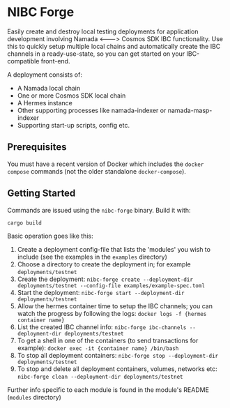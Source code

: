 # NIBC Forge

Easily create and destroy local testing deployments for application development involving Namada <---> Cosmos SDK IBC functionality. Use this to quickly setup multiple local chains and automatically create the IBC channels in a ready-use-state, so you can get started on your IBC-compatible front-end. 

A deployment consists of:
- A Namada local chain
- One or more Cosmos SDK local chain
- A Hermes instance
- Other supporting processes like namada-indexer or namada-masp-indexer
- Supporting start-up scripts, config etc.

## Prerequisites
You must have a recent version of Docker which includes the `docker compose` commands (not the older standalone `docker-compose`).

## Getting Started
Commands are issued using the `nibc-forge` binary. Build it with:
```
cargo build
```

Basic operation goes like this:
1. Create a deployment config-file that lists the 'modules' you wish to include (see the examples in the `examples` directory)
2. Choose a directory to create the deployment in; for example `deployments/testnet`
3. Create the deployment: `nibc-forge create --deployment-dir deployments/testnet --config-file examples/example-spec.toml`
4. Start the deployment: `nibc-forge start --deployment-dir deployments/testnet`
5. Allow the hermes container time to setup the IBC channels; you can watch the progress by following the logs: `docker logs -f {hermes container name}`
6. List the created IBC channel info: `nibc-forge ibc-channels --deployment-dir deployments/testnet`
7. To get a shell in one of the containers (to send transactions for example): `docker exec -it {container name} /bin/bash`
8. To stop all deployment containers: `nibc-forge stop --deployment-dir deployments/testnet`
9. To stop and delete all deployment containers, volumes, networks etc: `nibc-forge clean --deployment-dir deployments/testnet`

Further info specific to each module is found in the module's README (`modules` directory)
